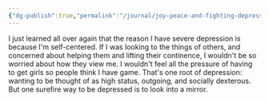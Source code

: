 ```yaml
---
{"dg-publish":true,"permalink":"/journal/joy-peace-and-fighting-depression/the-root-of-depression-is-self-centeredness/","created":"Feb 2, 2021, 10:42 PM","updated":""}
---
```



I just learned all over again that the reason I have severe depression is because I'm self-centered. If I was looking to the things of others, and concerned about helping them and lifting their continence, I wouldn't be so worried about how they view me. I wouldn't feel all the pressure of having to get girls so people think I have game. That's one root of depression: wanting to be thought of as high status, outgoing, and socially dexterous. But one surefire way to be depressed is to look into a mirror.